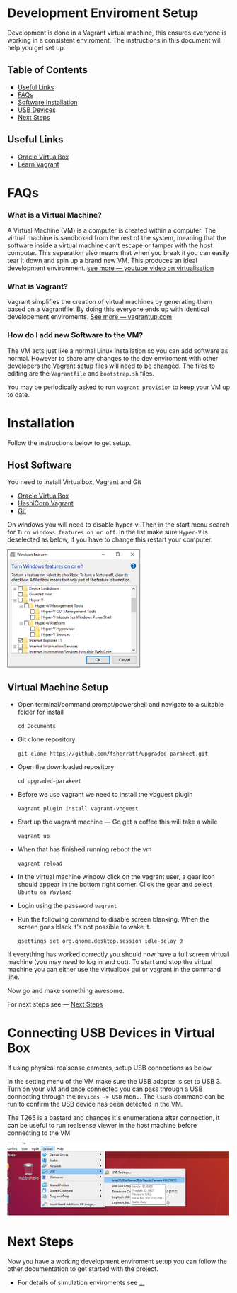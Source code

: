 # Development Enviroment Setup
Development is done in a Vagrant virtual machine, this ensures everyone is working in a consistent enviroment. The instructions in this document will help you get set up.

## Table of Contents
- [Useful Links](#useful)
- [FAQs](#faq)
- [Software Installation](#install)
- [USB Devices](#usb)
- [Next Steps](#steps)

## <a name="useful"></a>Useful Links
- [Oracle VirtualBox](https://www.virtualbox.org/)
- [Learn Vagrant](https://learn.hashicorp.com/collections/vagrant/getting-started)

# <a name="faq"></a>FAQs
### What is a Virtual Machine?
A Virtual Machine (VM) is a computer is created within a computer. The virtual machine is sandboxed from the rest of the system, meaning that the software inside a virtual machine can’t escape or tamper with the host computer. This seperation also means that when you break it you can easily tear it down and spin up a brand new VM. This produces an ideal development environment. [see more — youtube video on virtualisation](https://www.youtube.com/watch?v=XItj08D5KPk)

### What is Vagrant?
Vagrant simplifies the creation of virtual machines by generating them based on a Vagrantfile. By doing this everyone ends up with identical developement enviroments. [See more — vagrantup.com](https://www.vagrantup.com/)

### How do I add new Software to the VM?
The VM acts just like a normal Linux installation so you can add software as normal. However to share any changes to the dev enviroment with other developers the Vagrant setup files will need to be changed. The files to editing are the `Vagrantfile` and `bootstrap.sh` files.

You may be periodically asked to run `vagrant provision` to keep your VM up to date.


# <a name="install"></a>Installation
Follow the instructions below to get setup.

## Host Software
You need to install Virtualbox, Vagrant and Git

- [Oracle VirtualBox](https://www.virtualbox.org/)
- [HashiCorp Vagrant](https://www.vagrantup.com/docs/installation)
- [Git](https://github.com/git-guides/install-git)

On windows you will need to disable hyper-v. Then in the start menu search for `Turn windows features on or off`. In the list make sure `Hyper-V` is deselected as below, if you have to change this restart your computer.

[<img src="images/disable-hyper-v.png" width="300"/>](images/disable-hyper-v.png)


## Virtual Machine Setup
- Open terminal/command prompt/powershell and navigate to a suitable folder for install

    `cd Documents`

- Git clone repository

    `git clone https://github.com/fsherratt/upgraded-parakeet.git`

- Open the downloaded repository

    `cd upgraded-parakeet`

- Before we use vagrant we need to install the vbguest plugin

    `vagrant plugin install vagrant-vbguest`

- Start up the vagrant machine — Go get a coffee this will take a while

    `vagrant up`
    
- When that has finished running reboot the vm 

    `vagrant reload`

- In the virtual machine window click on the vagrant user, a gear icon should appear in the bottom right corner. Click the gear and select `Ubuntu on Wayland`

- Login using the password `vagrant`

- Run the following command to disable screen blanking. When the screen goes black it's not possible to wake it.

    `gsettings set org.gnome.desktop.session idle-delay 0`


If everything has worked correctly you should now have a full screen virtual machine (you may need to log in and out). To start and stop the virtual machine you can either use the virtualbox gui or vagrant in the command line.

Now go and make something awesome.

For next steps see — [Next Steps](#next)


# <a name="usb"></a>Connecting USB Devices in Virtual Box
If using physical realsense cameras, setup USB connections as below

In the setting menu of the VM make sure the USB adapter is set to USB 3. Turn on your VM and once connected you can pass through a USB connecting through the `Devices -> USB` menu. The `lsusb` command can be run to confirm the USB device has been detected in the VM. 

The T265 is a bastard and changes it's enumerationa after connection, it can be useful to run realsense viewer in the host machine before connecting to the VM

<!-- [<img src="images/set_usb_virtualbox_cropped.png" width="500"/>](images/set_usb_virtualbox.png) -->

[<img src="images/Connect_Realsense_VirtualBox.png" width="500"/>](images/Connect_Realsense_VirtualBox.png)


# <a name="next"></a>Next Steps
Now you have a working development enviroment setup you can follow the other documentation to get started with the project.

- For details of simulation enviroments see [...](#)

